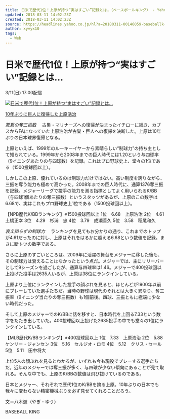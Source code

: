 ```yaml
---
title: 日米で歴代1位！上原が持つ“実はすごい”記録とは…（ベースボールキング） - Yahoo!ニュース
updated: 2018-03-11 14:02:23Z
created: 2018-03-11 14:02:23Z
source: https://headlines.yahoo.co.jp/hl?a=20180311-00146059-baseballk-base
author: xyvyx10
tags:
  - Web
---
```


# 日米で歴代1位！上原が持つ“実はすごい”記録とは…

3/11(日) 17:00配信

[![日米で歴代1位！上原が持つ“実はすごい”記録とは…](../_resources/20180311-00146059-baseballk-000-2-view.jpg)](https://headlines.yahoo.co.jp/hl?a=20180311-00146059-baseballk-base.view-000)

[10年ぶりに巨人に復帰した上原浩治](https://headlines.yahoo.co.jp/hl?a=20180311-00146059-baseballk-base.view-000)

*驚異の奪三振数*
　古巣・マリナーズへの復帰が決まったイチローに続き、カブスからFAになっていた上原浩治が古巣・巨人への復帰を決断した。上原は10年ぶりの日本球界復帰となる。

上原といえば、1999年のルーキーイヤーから素晴らしい“制球力”の持ち主として知られている。1999年から2008年までの巨人時代には1.20という与四球率（9イニングあたりの与四球数）を記録。これはプロ野球史上、堂々の1位である（1500投球回以上）。

しかしこの上原、優れているのは制球力だけではない。高い制度を誇りながら、三振を奪う能力も極めて高かった。2008年までの巨人時代に、通算1376奪三振を記録。メジャーリーグで投手の能力を測る指標としてよく用いられるK/BB（与四球1個あたりの奪三振数）というスタッツがあるが、上原のこの数字は6.68で、実はこれもプロ野球史上1位である（1500投球回以上）。

【NPB歴代K/BBランキング】※1500投球回以上
1位　6.68　上原浩治
2位　4.61　土橋正幸
3位　4.29　杉浦　忠
4位　3.79　成瀬善久
5位　3.58　稲尾和久

*衰え知らずの制球力*
　ランキングを見てもお分かりの通り、これまでのトップが4.61だったのに対し、上原はそれをはるかに超える6.68という数値を記録。まさに断トツの数字である。

さらに上原のすごいところは、2009年に活躍の舞台をメジャーに移した後も、その制球力は衰えることはなかったという点だ。メジャーでは、主にリリーバーとして9シーズンを過ごしたが、通算与四球率は1.46。メジャーで400投球回以上投げた投手は2635人いるが、上原は38位にランクインしている。

上原より上位にランクインした投手の顔ぶれを見ると、ほとんどが1900年以前にプレーしていた選手たちだ。当時の野球は現代のそれとは大きく異なり、奪三振率（9イニング当たりの奪三振数）も1個前後。四球、三振ともに極端に少ない時代だった。

そして上原のメジャーでのK/BBに話を移すと、日本時代を上回る7.33という数字をたたき出していた。400投球回以上投げた2635投手の中でも堂々の1位にランクインしている。

【MLB歴代K/BBランキング】※400投球回以上
1位　7.33　上原浩治
2位　5.88　ケンリー・ジャンセン
3位　5.16　セルジオ・ロモ
4位　5.12　クリス・セール
5位　5.11　田中将大

上位5人の顔ぶれを見るとわかるが、いずれも今も現役でプレーする選手たちだ。近年のメジャーでは奪三振が多く、与四球が少ない傾向にあることが見て取れる。そんな中でも、上原のK/BBの数値は飛び抜けているのである。

日本とメジャー、それぞれで歴代1位のK/BBを誇る上原。10年ぶりの日本でも我々に変わらない精密機械ぶりを必ず見せてくれることだろう。

文＝八木遊（やぎ・ゆう）

BASEBALL KING